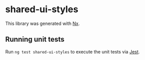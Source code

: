 # shared-ui-styles

This library was generated with [Nx](https://nx.dev).

## Running unit tests

Run `ng test shared-ui-styles` to execute the unit tests via [Jest](https://jestjs.io).
